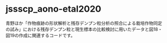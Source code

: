 # jssscp_aono-etal2020
青野ほか「作物痕跡の形状解析と残存デンプン粒分析の照合による栽培作物同定の試み」における残存デンプン粒と現生標本の比較検討に用いたデータと図18・図19の作成に関連するコードです。
